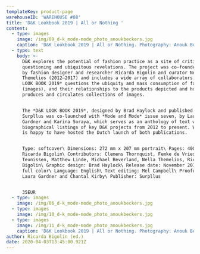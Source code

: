 ```yaml
---
templateKey: product-page
warehouseID: 'WAREHOUSE #88'
title: 'D&K Lookbook 2019 | All or Nothing '
content:
  - type: images
    image: /img/09_d-k_mode-mode_photo_anoukbeckers.jpg
    caption: 'D&K Lookbook 2019 | All or Nothing. Photography: Anouk Beckers.'
  - type: text
    body: >-
      D&K explores the potential of fashion practice as a site of critical
      questioning and ubiquitous revelations. The project was co-founded in 2012
      by fashion designer and researcher Ricarda Bigolin and curator Nella
      Themelios (2012–2017) and includes a wide array of collaborators. The *D&K
      LOOK BOOK 2019* questions the ubiquity and mass consumption of fashion
      (images), and their relationships to the products depicted and how fashion
      produces and circulates collections of images.


      The *D&K LOOK BOOK 2019*, designed by Brad Haylock and published by
      Surpllus was co-launched with *Mode and Mode* issue seven, by Laura
      Gardner and Karina Soraya, which serves as an anthology of text works and
      biographical listings of key D&K projects from 2012 to present. Warehouse
      is happy to have hosted the Dutch launch of both publications.


      Type: softcover\ Dimensions: 272 mm x 207 mm portrait\ Pages: 400\ Editor:
      Ricarda Bigolin\ Contributors: Clemens Thornquist, Femke de Vries, José
      Teunissen, Matthew Linde, Michael Beverland, Nella Themelios, Ricarda
      Bigolin\ Graphic design: Brad Haylock\ Release date: November 2019\ Color:
      full color\ Language: English\ Text editing: Mel Campbell\ Proofreaders:
      Laura Gardner and Chantal Kirby\ Publisher: Surpllus


      35EUR
  - type: images
    image: /img/06_d-k_mode-mode_photo_anoukbeckers.jpg
  - type: images
    image: /img/10_d-k_mode-mode_photo_anoukbeckers.jpg
  - type: images
    image: /img/11_d-k_mode-mode_photo_anoukbeckers.jpg
    caption: 'D&K Lookbook 2019 | All or Nothing. Photography: Anouk Beckers.'
author: Ricarda Bigolin (ed.)
date: 2020-04-03T13:45:00.921Z
---
```

